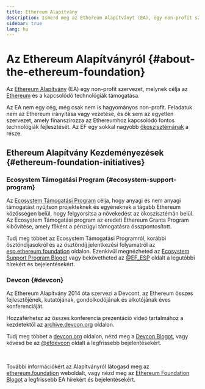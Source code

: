 ```yaml
---
title: Ethereum Alapítvány
description: Ismerd meg az Ethereum Alapítványt (EA), egy non-profit szervezetet, melynek célja az Ethereum és a hozzá kapcsolódó technológiák támogatása.
sidebar: true
lang: hu
---
```


# Az Ethereum Alapítványról {#about-the-ethereum-foundation}

<Logo/>

Az [Ethereum Alapítvány](http://ethereum.foundation/) (EA) egy non-profit szervezet, melynek célja az [Ethereum](/what-is-ethereum/) és a kapcsolódó technológiák támogatása.

Az EA nem egy cég, még csak nem is hagyományos non-profit. Feladatuk nem az Ethereum irányítása vagy vezetése, és ők sem az egyetlen szervezet, amely finanszírozza az Ethereumhoz kapcsolódó fontos technológiák fejlesztését. Az EF egy sokkal nagyobb [ökoszisztémának](/community/) a része.

## Ethereum Alapítvány Kezdeményezések {#ethereum-foundation-initiatives}

### Ecosystem Támogatási Program {#ecosystem-support-program}

Az [Ecosystem Támogatási Program](https://esp.ethereum.foundation/) célja, hogy anyagi és nem anyagi támogatást nyújtson projekteknek és egyéneknek a tágabb Ethereum közösségen belül, hogy felgyorsítsa a növekedést az ökoszisztémán belül. Az Ecosystem Támogatási program az eredeti Ethereum Grants Program kibővítése, amely főként a pénzügyi támogatásra összpontosított.

Tudj meg többet az Ecosystem Támogatási Programról, korábbi ösztöndíjasokról és az ösztöndíj jelentkezési folyamatról az [esp.ethereum.foundation](https://esp.ethereum.foundation/) oldalon. Ezenkívül megnézheted az [Ecosystem Support Program Blogot](https://blog.ethereum.org/category/ecosystem-support-program/) vagy bekövetheted az [@EF_ESP](https://twitter.com/EF_ESP) oldalt a legutóbbi hírekért és bejelentésekért.

### Devcon {#devcon}

Az Ethereum Alapítvány 2014 óta szervezi a Devcont, az Ethereum összes fejlesztőjének, kutatójának, gondolkodójának és alkotójának éves konferenciáját.

Hozzáférhetsz az összes konferencia prezentáció videó tartalmához a kezdetektől az [archive.devcon.org](https://archive.devcon.org/) oldalon.

Tudj meg többet a [devcon.org](https://devcon.org/) oldalon, nézd meg a [Devcon Blogot](https://blog.ethereum.org/category/devcon/), vagy kövesd be az [@efdevcon](https://twitter.com/EFDevcon) oldalt a legfrissebb bejelentésekért.

<br/>

További információkért az Alapítványról látogasd meg az [ethereum.foundation](http://ethereum.foundation/) weboldalt, vagy nézd meg az [Ethereum Foundation Blogot](https://blog.ethereum.org/) a legfrissebb EA hírekért és bejelentésekért.
